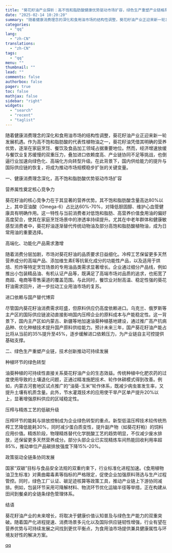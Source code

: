 ```yaml
---
title: "葵花籽油产业探析：高不饱和脂肪酸健康优势驱动市场扩容，绿色生产重塑产业链格局"
date: "2025-02-14 10:20:20"
summary: "随着健康消费理念的深化和食用油市场的结构性调整，葵花籽油产业正迎来新一轮发展机遇。作为高不饱和脂肪酸..."
categories:
  - "qq"
lang:
  - "zh-CN"
translations:
  - "zh-CN"
tags:
  - "qq"
menu: ""
thumbnail: ""
lead: ""
comments: false
authorbox: false
pager: true
toc: false
mathjax: false
sidebar: "right"
widgets:
  - "search"
  - "recent"
  - "taglist"
---
```


随着健康消费理念的深化和食用油市场的结构性调整，葵花籽油产业正迎来新一轮发展机遇。作为高不饱和脂肪酸的代表性植物油之一，葵花籽油凭借其明确的营养优势，逐渐在家庭烹饪、餐饮及食品加工领域占据重要地位。然而，经济增速放缓与餐饮业复苏缓慢的双重压力，叠加进口依赖度高、产业链协同不足等挑战，也倒逼行业加速向绿色化、高端化方向转型升级。在此背景下，国内供给能力的提升与国际供应链的恢复，将成为推动市场规模稳步扩张的关键变量。

一、健康消费理念深化，高不饱和脂肪酸优势驱动市场扩容

营养属性奠定核心竞争力

葵花籽油的核心竞争力在于其显著的营养优势。其不饱和脂肪酸含量高达80%以上，其中亚油酸（Omega-6）占比达60%-70%，对降低胆固醇、维护心血管健康具有明确作用。这一特性与当前消费者对低饱和脂肪、高营养价值食用油的偏好高度契合，使其在家庭烹饪场景中的渗透率持续提升。尤其在中老年群体和健康敏感型消费者中，葵花籽油逐渐替代传统动物油及部分高饱和脂肪酸植物油，成为日常用油的重要选择。

高端化、功能化产品需求激增

随着消费分层加剧，市场对葵花籽油的品质要求日益细化。冷榨工艺保留更多天然营养成分的高端产品、添加维生素E等抗氧化成分的功能性产品，以及适用于烘焙、煎炸等特定烹饪场景的专用油品类需求显著增长。企业通过细分产品线，例如推出小包装精品油、有机认证产品等，既满足了高端市场对品质的追求，也拓宽了商超、电商等零售渠道的覆盖范围。与此同时，餐饮业对耐高温、稳定性强的葵花籽油需求回升，进一步拉动工业用油市场的复苏。

进口依赖与国产替代博弈

尽管国内葵花籽油消费需求旺盛，但原料供应仍高度依赖进口。乌克兰、俄罗斯等主产区的国际供应链波动直接影响国内压榨企业的原料成本与产能稳定性。这一背景下，国内主产区如内蒙古、新疆等地加速油葵种植基地建设，通过推广高产抗病品种、优化种植技术提升国产原料供给能力。预计未来三年，国产葵花籽油产能占比将从当前的35%提升至45%，逐步缓解进口依赖压力，为产业链自主可控提供基础支撑。

二、绿色生产重塑产业链，技术创新推动可持续发展

种植环节的绿色转型

油葵种植的可持续性直接关系葵花籽油产业的生态效益。传统种植中化肥农药的过度使用导致的土壤退化问题，正通过精准施肥技术、轮作休耕模式得到改善。例如，内蒙古河套地区试点推广的“油葵-玉米”轮作体系，既减少病虫害发生率，又提升土壤有机质含量。此外，节水灌溉技术的应用使干旱产区单产提升20%以上，显著增强原料供应的区域稳定性。

压榨与精炼工艺的低碳升级

压榨环节的能耗与排放控制成为企业绿色转型的重点。新型低温压榨技术较传统热榨工艺降低能耗30%，同时减少蛋白质变性，提升副产物（如葵花籽粕）的饲料应用价值。精炼阶段，物理精炼替代化学脱酸工艺的趋势明显，不仅减少废水排放，还保留更多天然营养成分。部分头部企业已实现精炼车间热能回收利用率超85%，推动单位产品碳排放强度下降15%-20%。

政策驱动全链条协同发展

国家“双碳”目标与食品安全法规的双重约束下，行业标准化进程加速。《食用植物油卫生标准》对黄曲霉毒素等指标的严格限定，促使企业加强原料筛选与生产过程管控。同时，绿色工厂认证、碳足迹核算等政策工具，推动产业链上下游协同减排。例如，包装环节采用可降解材料、物流环节优化运输半径等举措，正在构建从田间到餐桌的全链条绿色管理体系。

结语

葵花籽油产业的未来增长，将取决于健康价值认知普及与绿色生产能力的双重突破。随着国产化进程提速、消费场景多元化以及国际供应链韧性增强，行业有望在营养优势与可持续发展之间找到更优平衡点，为食用油市场提供兼具健康属性与环境友好性的解决方案。

[qq](https://new.qq.com/rain/a/20250214A02JR500)

